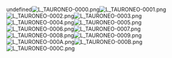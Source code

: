 undefined![L_TAURONEO-0000.png](https://raw.githubusercontent.com/Klokinator/FE-Repo/main/Portrait%20Repository/FE09%20Mugs%20(Path%20of%20Radiance)/FE9%20Vanilla%20Mugs%20(Ingame%20Rips)/Tauroneo/L_TAURONEO-0000.png "L_TAURONEO-0000.png")![L_TAURONEO-0001.png](https://raw.githubusercontent.com/Klokinator/FE-Repo/main/Portrait%20Repository/FE09%20Mugs%20(Path%20of%20Radiance)/FE9%20Vanilla%20Mugs%20(Ingame%20Rips)/Tauroneo/L_TAURONEO-0001.png "L_TAURONEO-0001.png")![L_TAURONEO-0002.png](https://raw.githubusercontent.com/Klokinator/FE-Repo/main/Portrait%20Repository/FE09%20Mugs%20(Path%20of%20Radiance)/FE9%20Vanilla%20Mugs%20(Ingame%20Rips)/Tauroneo/L_TAURONEO-0002.png "L_TAURONEO-0002.png")![L_TAURONEO-0003.png](https://raw.githubusercontent.com/Klokinator/FE-Repo/main/Portrait%20Repository/FE09%20Mugs%20(Path%20of%20Radiance)/FE9%20Vanilla%20Mugs%20(Ingame%20Rips)/Tauroneo/L_TAURONEO-0003.png "L_TAURONEO-0003.png")![L_TAURONEO-0004.png](https://raw.githubusercontent.com/Klokinator/FE-Repo/main/Portrait%20Repository/FE09%20Mugs%20(Path%20of%20Radiance)/FE9%20Vanilla%20Mugs%20(Ingame%20Rips)/Tauroneo/L_TAURONEO-0004.png "L_TAURONEO-0004.png")![L_TAURONEO-0005.png](https://raw.githubusercontent.com/Klokinator/FE-Repo/main/Portrait%20Repository/FE09%20Mugs%20(Path%20of%20Radiance)/FE9%20Vanilla%20Mugs%20(Ingame%20Rips)/Tauroneo/L_TAURONEO-0005.png "L_TAURONEO-0005.png")![L_TAURONEO-0006.png](https://raw.githubusercontent.com/Klokinator/FE-Repo/main/Portrait%20Repository/FE09%20Mugs%20(Path%20of%20Radiance)/FE9%20Vanilla%20Mugs%20(Ingame%20Rips)/Tauroneo/L_TAURONEO-0006.png "L_TAURONEO-0006.png")![L_TAURONEO-0007.png](https://raw.githubusercontent.com/Klokinator/FE-Repo/main/Portrait%20Repository/FE09%20Mugs%20(Path%20of%20Radiance)/FE9%20Vanilla%20Mugs%20(Ingame%20Rips)/Tauroneo/L_TAURONEO-0007.png "L_TAURONEO-0007.png")![L_TAURONEO-0008.png](https://raw.githubusercontent.com/Klokinator/FE-Repo/main/Portrait%20Repository/FE09%20Mugs%20(Path%20of%20Radiance)/FE9%20Vanilla%20Mugs%20(Ingame%20Rips)/Tauroneo/L_TAURONEO-0008.png "L_TAURONEO-0008.png")![L_TAURONEO-0009.png](https://raw.githubusercontent.com/Klokinator/FE-Repo/main/Portrait%20Repository/FE09%20Mugs%20(Path%20of%20Radiance)/FE9%20Vanilla%20Mugs%20(Ingame%20Rips)/Tauroneo/L_TAURONEO-0009.png "L_TAURONEO-0009.png")![L_TAURONEO-000A.png](https://raw.githubusercontent.com/Klokinator/FE-Repo/main/Portrait%20Repository/FE09%20Mugs%20(Path%20of%20Radiance)/FE9%20Vanilla%20Mugs%20(Ingame%20Rips)/Tauroneo/L_TAURONEO-000A.png "L_TAURONEO-000A.png")![L_TAURONEO-000B.png](https://raw.githubusercontent.com/Klokinator/FE-Repo/main/Portrait%20Repository/FE09%20Mugs%20(Path%20of%20Radiance)/FE9%20Vanilla%20Mugs%20(Ingame%20Rips)/Tauroneo/L_TAURONEO-000B.png "L_TAURONEO-000B.png")![L_TAURONEO-000C.png](https://raw.githubusercontent.com/Klokinator/FE-Repo/main/Portrait%20Repository/FE09%20Mugs%20(Path%20of%20Radiance)/FE9%20Vanilla%20Mugs%20(Ingame%20Rips)/Tauroneo/L_TAURONEO-000C.png "L_TAURONEO-000C.png")